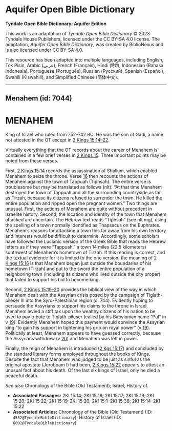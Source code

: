 # Aquifer Open Bible Dictionary

**Tyndale Open Bible Dictionary: Aquifer Edition**

This work is an adaptation of *Tyndale Open Bible Dictionary* © 2023 Tyndale House Publishers, licensed under the CC BY\-SA 4\.0 license. The adaptation, *Aquifer Open Bible Dictionary*, was created by BiblioNexus and is also licensed under CC BY\-SA 4\.0\.

This resource has been adapted into multiple languages, including English, Tok Pisin, Arabic (عربي), French (Français), Hindi (हिंदी), Indonesian (Bahasa Indonesia), Portuguese (Português), Russian (Русский), Spanish (Español), Swahili (Kiswahili), and Simplified Chinese (简体中文).



--------------------------------

## Menahem (id: 7044)

MENAHEM
=======

King of Israel who ruled from 752–742 BC. He was the son of Gadi, a name not attested in the OT except in [2 Kings 15:14–22](https://ref.ly/2Kgs15:14-2Kgs15:22).

Virtually everything that the OT records about the career of Menahem is contained in a few brief verses in [2 Kings 15](https://ref.ly/2Kgs15:1-2Kgs15:38). Three important points may be noted from these verses.

First, [2 Kings 15:14](https://ref.ly/2Kgs15:14) records the assassination of Shallum, which enabled Menahem to seize the throne. Verse [16](https://ref.ly/2Kgs15:16) then recounts the actions of Menahem against the town of Tappuah (Tiphsah). The entire verse is troublesome but may be translated as follows (nlt): “At that time Menahem destroyed the town of Tappuah and all the surrounding countryside as far as Tirzah, because its citizens refused to surrender the town. He killed the entire population and ripped open the pregnant women.” Two things are unusual. First, the actions of Menahem are quite without precedent in Israelite history. Second, the location and identity of the town that Menahem attacked are uncertain. The Hebrew text reads “Tiphsah” (see nlt mg), using the spelling of a town normally identified as Thapsacus on the Euphrates. Menahem’s reasons for attacking a town this far away from his own territory and interests would be difficult to determine. Accordingly, some scholars have followed the Lucianic version of the Greek Bible that reads the Hebrew letters as if they were “Tappuah,” a town 14 miles (22\.5 kilometers) southwest of Menahem’s hometown of Tirzah. If this reading is correct, and the textual evidence for it is limited to the one version, the meaning of [2 Kings 15:16](https://ref.ly/2Kgs15:16) is that Menahem began just outside the boundaries of his hometown (Tirzah) and put to the sword the entire population of a neighboring town (including its citizens who lived outside the city proper) that failed to support his bid to become king.

Second, [2 Kings 15:19–20](https://ref.ly/2Kgs15:19-2Kgs15:20) provides the biblical view of the way in which Menahem dealt with the Assyrian crisis posed by the campaign of Tiglath\-pileser III into the Syro\-Palestinian region (c. 744\). Evidently hoping to persuade the Assyrians to support his claims to the throne in Israel, Menahem levied a stiff tax upon the wealthy citizens of his nation to be used to pay tribute to Tiglath\-pileser (called by his Babylonian name “Pul” in v [19](https://ref.ly/2Kgs15:19)). Evidently Menahem hoped this payment would convince the Assyrian king “to gain his support in tightening his grip on royal power” (v [19](https://ref.ly/2Kgs15:19)). Politically at least, Menahem appears to have guessed correctly, because the Assyrians withdrew (v [20](https://ref.ly/2Kgs15:20)) and Menahem was left in power.

Finally, the reign of Menahem is introduced ([2 Kgs 15:17](https://ref.ly/2Kgs15:17)) and concluded by the standard literary forms employed throughout the books of Kings. Despite the fact that Menahem was judged to be just as sinful as the original apostate (Jeroboam I) had been, [2 Kings 15:22](https://ref.ly/2Kgs15:22) appears to attest an unusual fact about his death. Of the last six kings of Israel, only he died a peaceful death.

*See also* Chronology of the Bible (Old Testament); Israel, History of.

* **Associated Passages:** 2KI 15:14; 2KI 15:16; 2KI 15:17; 2KI 15:19; 2KI 15:20; 2KI 15:22; 2KI 15:19–2KI 15:20; 2KI 15:1–2KI 15:38; 2KI 15:14–2KI 15:22
* **Associated Articles:** Chronology of the Bible (Old Testament) (ID: `4552@TyndaleBibleDictionary`); History of Israel (ID: `6092@TyndaleBibleDictionary`)

